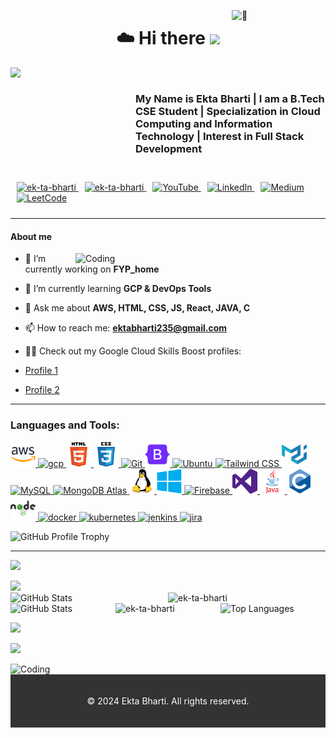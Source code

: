 

[<img align="right" width="150" alt="🦑" src="https://count.getloli.com/get/@:lowlighter?theme=rule34">](https://www.youtube.com/@Ektabharti_183)
<h1 align="center">☁️ Hi there <img src="https://emojis.slackmojis.com/emojis/images/1577305505/7373/hand_wave.gif?1577305505" width="30"></h1>
<div style="display: flex;">
<div style="flex-grow: 1;">
<img align='left' src='https://user-images.githubusercontent.com/5713670/87202985-820dcb80-c2b6-11ea-9f56-7ec461c497c3.gif' width='200'>
</div>
<div style="flex-grow: 2;">
<br>
<h3>My Name is Ekta Bharti | I am a B.Tech CSE Student | Specialization in Cloud Computing and Information Technology | Interest in Full Stack Development</h3>
</div>
</div>
<br>
<div style="display: flex; align-items: center;">
<div style="margin: 10px;">
<a href="https://github.com/ek-ta-bharti" style="margin-right: 10px;">
<img src="https://komarev.com/ghpvc/?username=ek-ta-bharti&label=Profile%20views&color=FFFF00&style=flat" alt="ek-ta-bharti" />
</a>
<a href="https://github.com/Ek-ta-bharti?tab=followers" style="margin-right: 10px;">
<img src="https://img.shields.io/github/followers/ek-ta-bharti?label=follow&color=0000FF&style=social" alt="ek-ta-bharti" />
</a>
<a href="https://www.youtube.com/channel/UCmQezsF1x1sCpaL7LikRzCg" style="margin-right: 10px;">
<img src="https://img.shields.io/youtube/channel/subscribers/UCmQezsF1x1sCpaL7LikRzCg?label=Subscribers&style=social" alt="YouTube" />
</a>
<a href="https://www.linkedin.com/in/ekta-bharti-602369196/" style="margin-right: 10px;">
<img src="https://img.shields.io/badge/LinkedIn-Connect-blue?style=social&logo=linkedin" alt="LinkedIn" />
</a>
<a href="https://medium.com/@ektabharti235" style="margin-right: 10px;">
<img src="https://img.shields.io/badge/Medium-Follow-blue?style=social&logo=medium" alt="Medium" />
</a>
<a href="https://leetcode.com/Ekta_Bharti/" style="margin-right: 10px;">
<img src="https://img.shields.io/badge/LeetCode-Follow-yellow?style=social&logo=leetcode" alt="LeetCode" />
</a>
</div>
</div>
<hr>

#### About me
<img align="right" alt="Coding" width="400" src="https://i.pinimg.com/originals/97/a2/11/97a2116bffe0ca37b23a6524be476531.gif">

- 🔭 I’m currently working on **FYP_home**

- 🌱 I’m currently learning **GCP & DevOps Tools**

- 💬 Ask me about **AWS, HTML, CSS, JS, React, JAVA, C**

- 📫 How to reach me: **[ektabharti235@gmail.com](mailto:ektabharti235@gmail.com)**

- 👩‍💻 Check out my Google Cloud Skills Boost profiles:
- [Profile 1](https://www.cloudskillsboost.google/public_profiles/bed239f1-64fb-4990-9d85-8e1a6b963d0a)
- [Profile 2](https://www.cloudskillsboost.google/public_profiles/be53a506-374c-4a48-b72b-d09337457e95)
<hr>
<h3 align="left">Languages and Tools:</h3>
<p align="left">
<a href="https://aws.amazon.com" target="_blank" rel="noreferrer">
<img src="https://raw.githubusercontent.com/devicons/devicon/master/icons/amazonwebservices/amazonwebservices-original-wordmark.svg" alt="aws" width="40" height="40"/>
</a>
<a href="https://cloud.google.com" target="_blank" rel="noreferrer">
<img src="https://www.vectorlogo.zone/logos/google_cloud/google_cloud-icon.svg" alt="gcp" width="40" height="40"/>
</a>
<a href="https://www.w3.org/html/" target="_blank" rel="noreferrer">
<img src="https://raw.githubusercontent.com/devicons/devicon/master/icons/html5/html5-original-wordmark.svg" alt="html5" width="40" height="40"/>
</a>
<a href="https://www.w3schools.com/css/" target="_blank" rel="noreferrer">
<img src="https://raw.githubusercontent.com/devicons/devicon/master/icons/css3/css3-original-wordmark.svg" alt="CSS3" width="40" height="40"/>
<a href="https://git-scm.com/" target="_blank" rel="noreferrer">
<img src="https://www.vectorlogo.zone/logos/git-scm/git-scm-icon.svg" alt="Git" width="40" height="40"/>
</a>
<a href="https://getbootstrap.com/" target="_blank" rel="noreferrer">
<img src="https://raw.githubusercontent.com/devicons/devicon/master/icons/bootstrap/bootstrap-plain.svg" alt="Bootstrap" width="40" height="40"/>
</a>
<a href="https://ubuntu.com/" target="_blank" rel="noreferrer">
<img src="https://www.vectorlogo.zone/logos/ubuntu/ubuntu-icon.svg" alt="Ubuntu" width="40" height="40"/>
</a>
<a href="https://tailwindcss.com/" target="_blank" rel="noreferrer">
<img src="https://www.vectorlogo.zone/logos/tailwindcss/tailwindcss-icon.svg" alt="Tailwind CSS" width="40" height="40"/>
</a>
<a href="https://material-ui.com/" target="_blank" rel="noreferrer">
<img src="https://raw.githubusercontent.com/devicons/devicon/master/icons/materialui/materialui-original.svg" alt="Material UI" width="40" height="40"/>
</a>
<a href="https://www.mysql.com/" target="_blank" rel="noreferrer">
<img src="https://www.vectorlogo.zone/logos/mysql/mysql-ar21.svg" alt="MySQL" width="40" height="40"/>
</a>
<a href="https://www.mongodb.com/cloud/atlas" target="_blank" rel="noreferrer">
<img src="https://www.vectorlogo.zone/logos/mongodb/mongodb-icon.svg" alt="MongoDB Atlas" width="40" height="40"/>
</a>
<a href="https://www.linux.org/" target="_blank" rel="noreferrer">
<img src="https://raw.githubusercontent.com/devicons/devicon/master/icons/linux/linux-original.svg" alt="Linux" width="40" height="40"/>
</a>
<a href="https://www.microsoft.com/en-us/windows" target="_blank" rel="noreferrer">
<img src="https://raw.githubusercontent.com/devicons/devicon/master/icons/windows8/windows8-original.svg" alt="Windows" width="40" height="40"/>
</a>
<a href="https://firebase.google.com/" target="_blank" rel="noreferrer">
<img src="https://www.vectorlogo.zone/logos/firebase/firebase-icon.svg" alt="Firebase" width="40" height="40"/>
</a>
<a href="https://code.visualstudio.com/" target="_blank" rel="noreferrer">
<img src="https://raw.githubusercontent.com/devicons/devicon/master/icons/visualstudio/visualstudio-plain.svg" alt="Visual Studio Code" width="40" height="40"/>
</a>
<a href="https://www.java.com/" target="_blank" rel="noreferrer">
<img src="https://raw.githubusercontent.com/devicons/devicon/master/icons/java/java-original-wordmark.svg" alt="Java" width="40" height="40"/>
</a>
<a href="https://www.iso.org/c-standard.html" target="_blank" rel="noreferrer">
<img src="https://raw.githubusercontent.com/devicons/devicon/master/icons/c/c-original.svg" alt="C" width="40" height="40"/>
</a>
<a href="https://nodejs.org/" target="_blank" rel="noreferrer">
<img src="https://raw.githubusercontent.com/devicons/devicon/master/icons/nodejs/nodejs-original-wordmark.svg" alt="node.js" width="40" height="40"/>
</a>
<a href="https://www.docker.com/" target="_blank" rel="noreferrer">
<img src="https://www.vectorlogo.zone/logos/docker/docker-icon.svg" alt="docker" width="40" height="40"/>
</a>
<a href="https://kubernetes.io/" target="_blank" rel="noreferrer">
<img src="https://www.vectorlogo.zone/logos/kubernetes/kubernetes-icon.svg" alt="kubernetes" width="40" height="40"/>
</a>
<a href="https://www.jenkins.io/" target="_blank" rel="noreferrer">
<img src="https://www.vectorlogo.zone/logos/jenkins/jenkins-icon.svg" alt="jenkins" width="40" height="40"/>
</a>
<a href="https://www.atlassian.com/software/jira" target="_blank" rel="noreferrer">
<img src="https://www.vectorlogo.zone/logos/atlassian_jira/atlassian_jira-icon.svg" alt="jira" width="40" height="40"/>
</a>
</p>


![GitHub Profile Trophy](https://github-profile-trophy.vercel.app/?username=Ek-ta-bharti&theme=transparent)
<hr>

![](http://github-profile-summary-cards.vercel.app/api/cards/profile-details?username=Ek-ta-bharti&theme=transparentwidth="820" )

<img src="http://github-profile-summary-cards.vercel.app/api/cards/profile-details?username=Ek-ta-bharti&theme=transparent" width="820" />


<div style="display: flex; justify-content: space-between;">
<img src="https://github-readme-stats.vercel.app/api?username=Ek-ta-bharti&show_icons=true&theme=transparent" alt="GitHub Stats" width="420" />
<img src="https://github-readme-streak-stats.herokuapp.com/?user=Ek-ta-bharti&theme=transparent" alt="ek-ta-bharti" width="420" />
</div>


<div style="display: flex; justify-content: space-between;">
<img src="http://github-profile-summary-cards.vercel.app/api/cards/repos-per-language?username=Ek-ta-bharti&theme=transparent" alt="GitHub Stats" width="270" />
<img src="http://github-profile-summary-cards.vercel.app/api/cards/most-commit-language?username=Ek-ta-bharti&theme=transparent" alt="ek-ta-bharti" width="270" />
<img src="https://github-readme-stats.vercel.app/api/top-langs/?username=ek-ta-bharti&layout=compact&langs_count=10&theme=transparent" alt="Top Languages" width="270"  />
</div>



![](http://github-profile-summary-cards.vercel.app/api/cards/stats?username=Ek-ta-bharti&theme=transparent)


![](http://github-profile-summary-cards.vercel.app/api/cards/productive-time?username=Ek-ta-bharti&theme=transparent&utcOffset=8)


<img alt="Coding" src="https://thecloudlegion.com/images/devops.gif">

<footer style="background-color: #333; color: #fff; text-align: center; padding: 20px;">
<p>&copy; 2024 Ekta Bharti. All rights reserved.</p>
</footer>
